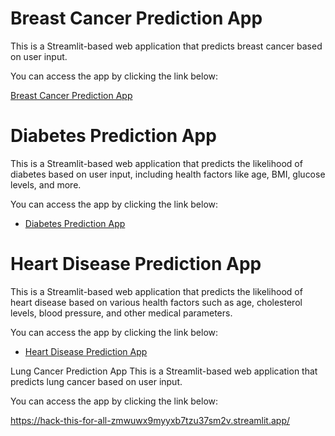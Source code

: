 # Breast Cancer Prediction App

This is a Streamlit-based web application that predicts breast cancer based on user input.

You can access the app by clicking the link below:

[Breast Cancer Prediction App](https://ironsoldier353-hack-this-fall-24-breast-cancerapp-brefl2.streamlit.app/)


# Diabetes Prediction App

This is a Streamlit-based web application that predicts the likelihood of diabetes based on user input, including health factors like age, BMI, glucose levels, and more.

You can access the app by clicking the link below:

- [Diabetes Prediction App](https://ironsoldier353-diabetes-prediction.streamlit.app/)





# Heart Disease Prediction App

This is a Streamlit-based web application that predicts the likelihood of heart disease based on various health factors such as age, cholesterol levels, blood pressure, and other medical parameters.

You can access the app by clicking the link below:

- [Heart Disease Prediction App](https://hack-this-fall-24-kyjbmgr8k2tfzgmgyr3gqe.streamlit.app/)


Lung Cancer Prediction App
This is a Streamlit-based web application that predicts lung cancer based on user input.

You can access the app by clicking the link below:

https://hack-this-for-all-zmwuwx9myyxb7tzu37sm2v.streamlit.app/
